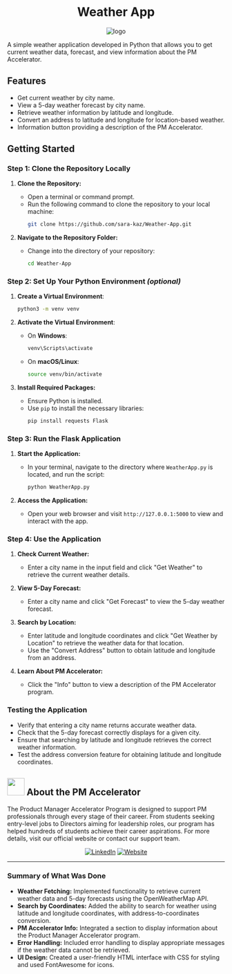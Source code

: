 <div align='center'>
   
# Weather App 
![logo](https://img.icons8.com/?size=100&id=3RZmbgKAmbsY&format=png&color=000000)

</div>

A simple weather application developed in Python that allows you to get current weather data, forecast, and view information about the PM Accelerator.

## Features
- Get current weather by city name.
- View a 5-day weather forecast by city name.
- Retrieve weather information by latitude and longitude.
- Convert an address to latitude and longitude for location-based weather.
- Information button providing a description of the PM Accelerator.

## Getting Started

### Step 1: Clone the Repository Locally
1. **Clone the Repository:**
   - Open a terminal or command prompt.
   - Run the following command to clone the repository to your local machine:
     ```bash
     git clone https://github.com/sara-kaz/Weather-App.git
     ```

2. **Navigate to the Repository Folder:**
   - Change into the directory of your repository:
     ```bash
     cd Weather-App
     ```

### Step 2: Set Up Your Python Environment _(optional)_

1. **Create a Virtual Environment**:

   ```bash
   python3 -m venv venv
   ```

2. **Activate the Virtual Environment**:

   - On **Windows**:

     ```bash
     venv\Scripts\activate
     ```

   - On **macOS/Linux**:

     ```bash
     source venv/bin/activate
     ```

3. **Install Required Packages:**
   - Ensure Python is installed.
   - Use `pip` to install the necessary libraries:
     ```bash
     pip install requests Flask
     ```

### Step 3: Run the Flask Application

1. **Start the Application:**
   - In your terminal, navigate to the directory where `WeatherApp.py` is located, and run the script:
     ```bash
     python WeatherApp.py
     ```

2. **Access the Application:**
   - Open your web browser and visit `http://127.0.0.1:5000` to view and interact with the app.

### Step 4: Use the Application

1. **Check Current Weather:**
   - Enter a city name in the input field and click "Get Weather" to retrieve the current weather details.

2. **View 5-Day Forecast:**
   - Enter a city name and click "Get Forecast" to view the 5-day weather forecast.

3. **Search by Location:**
   - Enter latitude and longitude coordinates and click "Get Weather by Location" to retrieve the weather data for that location.
   - Use the "Convert Address" button to obtain latitude and longitude from an address.

4. **Learn About PM Accelerator:**
   - Click the "Info" button to view a description of the PM Accelerator program.

### Testing the Application

- Verify that entering a city name returns accurate weather data.
- Check that the 5-day forecast correctly displays for a given city.
- Ensure that searching by latitude and longitude retrieves the correct weather information.
- Test the address conversion feature for obtaining latitude and longitude coordinates.

## <img src="https://media.licdn.com/dms/image/v2/C560BAQERjWEoRZ15Tg/company-logo_200_200/company-logo_200_200/0/1656545579397/productmanagerinterview_logo?e=2147483647&v=beta&t=x54gWmD8-qQcBwCxttUih9FrSCKKpa-Az-0q7URRN80" width="40"/> About the PM Accelerator 

The Product Manager Accelerator Program is designed to support PM professionals through every stage of their career. From students seeking entry-level jobs to Directors aiming for leadership roles, our program has helped hundreds of students achieve their career aspirations. For more details, visit our official website or contact our support team.

<div align='center'>

  [![LinkedIn](https://img.icons8.com/?size=60&id=qNUNvR9aEWql&format=png&color=000000)](https://www.linkedin.com/school/productmanagerinterview/) 
  [![Website](https://img.icons8.com/?size=60&id=VJz2Ob51dvZJ&format=png&color=000000)](https://www.drnancyli.com/) 
  
</div>

---

### Summary of What Was Done

- **Weather Fetching:** Implemented functionality to retrieve current weather data and 5-day forecasts using the OpenWeatherMap API.
- **Search by Coordinates:** Added the ability to search for weather using latitude and longitude coordinates, with address-to-coordinates conversion.
- **PM Accelerator Info:** Integrated a section to display information about the Product Manager Accelerator program.
- **Error Handling:** Included error handling to display appropriate messages if the weather data cannot be retrieved.
- **UI Design:** Created a user-friendly HTML interface with CSS for styling and used FontAwesome for icons.
